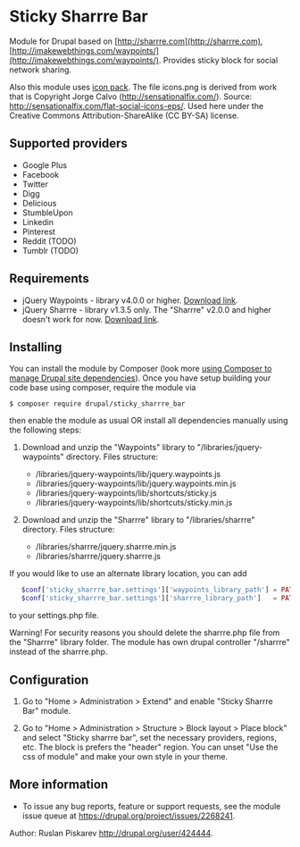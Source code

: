 # Sticky Sharrre Bar 

Module for Drupal based on [http://sharrre.com](http://sharrre.com), [http://imakewebthings.com/waypoints/](http://imakewebthings.com/waypoints/).
Provides sticky block for social network sharing.

Also this module uses [icon pack](http://sensationalfix.com/flat-social-icons-eps/).
The file icons.png is derived from work that is Copyright Jorge Calvo (http://sensationalfix.com/).
Source: http://sensationalfix.com/flat-social-icons-eps/.
Used here under the Creative Commons Attribution-ShareAlike (CC BY-SA) license.

## Supported providers

- Google Plus
- Facebook
- Twitter
- Digg
- Delicious
- StumbleUpon
- Linkedin
- Pinterest
- Reddit (TODO)
- Tumblr (TODO)

## Requirements

- jQuery Waypoints - library v4.0.0 or higher.
  [Download link](http://imakewebthings.com/waypoints/).
- jQuery Sharrre - library v1.3.5 only. The "Sharrre" v2.0.0 and higher doesn't work for now.
  [Download link](https://github.com/Julienh/Sharrre/archive/1.3.5.zip).
  
## Installing

You can install the module by Composer (look more [using Composer to manage Drupal site dependencies](https://www.drupal.org/node/2718229)).
   Once you have setup building your code base using composer, require the module
   via
   
   ```$ composer require drupal/sticky_sharrre_bar```
   
   then enable the module as usual OR install all dependencies manually using the following steps:

1. Download and unzip the "Waypoints" library
  to "/libraries/jquery-waypoints" directory.
  Files structure:
    * /libraries/jquery-waypoints/lib/jquery.waypoints.js
    * /libraries/jquery-waypoints/lib/jquery.waypoints.min.js
    * /libraries/jquery-waypoints/lib/shortcuts/sticky.js
    * /libraries/jquery-waypoints/lib/shortcuts/sticky.min.js

2. Download and unzip the "Sharrre" library
  to "/libraries/sharrre" directory.
  Files structure:
    * /libraries/sharrre/jquery.sharrre.min.js
    * /libraries/sharrre/jquery.sharrre.js

  If you would like to use an alternate library location, you can add

   ```php
      $conf['sticky_sharrre_bar.settings']['waypoints_library_path'] = PATH/TO/JQUERY-WAYPOINTS;
      $conf['sticky_sharrre_bar.settings']['sharrre_library_path']   = PATH/TO/SHARRRE;
   ```
  to your settings.php file.
  
  Warning! For security reasons you should delete the sharrre.php file from the "Sharrre" library folder. The module has own drupal controller "/sharrre" instead of the sharrre.php.

## Configuration

1. Go to "Home > Administration > Extend"
  and enable "Sticky Sharrre Bar" module.

2. Go to "Home > Administration > Structure > Block layout > Place block" and select "Sticky sharrre bar",
  set the necessary providers, regions, etc.
  The block is prefers the "header" region.
  You can unset "Use the css of module" and make your own style in your theme.
  
## More information
- To issue any bug reports, feature or support requests, see the module issue
  queue at https://drupal.org/project/issues/2268241.

Author: Ruslan Piskarev <http://drupal.org/user/424444>.

